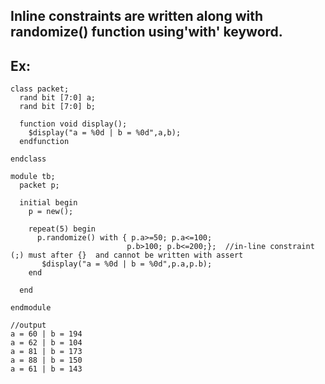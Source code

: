 ## Inline constraints are written along with randomize() function using'with' keyword.

## Ex:
```
class packet;
  rand bit [7:0] a;
  rand bit [7:0] b;
  
  function void display();
    $display("a = %0d | b = %0d",a,b);
  endfunction
  
endclass

module tb;
  packet p;
  
  initial begin
    p = new();
    
    repeat(5) begin
      p.randomize() with { p.a>=50; p.a<=100; 
                          p.b>100; p.b<=200;};  //in-line constraint (;) must after {}  and cannot be written with assert
       $display("a = %0d | b = %0d",p.a,p.b);
    end
    
  end
  
endmodule

//output
a = 60 | b = 194
a = 62 | b = 104
a = 81 | b = 173
a = 88 | b = 150
a = 61 | b = 143
```
